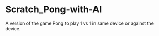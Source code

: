 # Scratch_Pong-with-AI
A version of the game Pong to play 1 vs 1 in same device or against the device.
